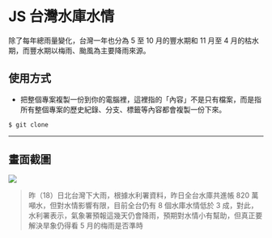 # JS 台灣水庫水情

除了每年總雨量變化，台灣一年也分為 5 至 10 月的豐水期和 11 月至 4 月的枯水期，而豐水期以梅雨、颱風為主要降雨來源。

## 使用方式
- 把整個專案複製一份到你的電腦裡，這裡指的「內容」不是只有檔案，而是指所有整個專案的歷史紀錄、分支、標籤等內容都會複製一份下來。
```sh
$ git clone
```

----

## 畫面截圖
![](https://i.imgur.com/9hCIU4C.png)
> 昨（18）日北台灣下大雨，根據水利署資料，昨日全台水庫共進帳 820 萬噸水，但對水情影響有限，目前全台仍有 8 個水庫水情低於 3 成，對此，水利署表示，氣象署預報這幾天仍會降雨，預期對水情小有幫助，但真正要解決旱象仍得看 5 月的梅雨是否準時
